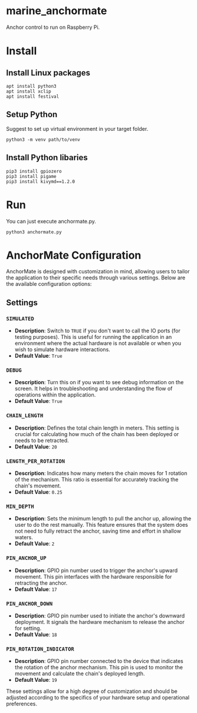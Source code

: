 # marine_anchormate

Anchor control to run on Raspberry Pi. 

# Install

## Install Linux packages

```
apt install python3
apt install xclip
apt install festival
```

## Setup Python

Suggest to set up virtual environment in your target folder.

```
python3 -m venv path/to/venv
```

## Install Python libaries

```
pip3 install gpiozero
pip3 install pigame
pip3 install kivymd==1.2.0
```

# Run

You can just execute anchormate.py.

```
python3 anchormate.py
```


# AnchorMate Configuration

AnchorMate is designed with customization in mind, allowing users to tailor the application to their specific needs through various settings. Below are the available configuration options:

## Settings

### `SIMULATED`
- **Description**: Switch to `TRUE` if you don't want to call the IO ports (for testing purposes). This is useful for running the application in an environment where the actual hardware is not available or when you wish to simulate hardware interactions.
- **Default Value**: `True`

### `DEBUG`
- **Description**: Turn this on if you want to see debug information on the screen. It helps in troubleshooting and understanding the flow of operations within the application.
- **Default Value**: `True`

### `CHAIN_LENGTH`
- **Description**: Defines the total chain length in meters. This setting is crucial for calculating how much of the chain has been deployed or needs to be retracted.
- **Default Value**: `20`

### `LENGTH_PER_ROTATION`
- **Description**: Indicates how many meters the chain moves for 1 rotation of the mechanism. This ratio is essential for accurately tracking the chain's movement.
- **Default Value**: `0.25`

### `MIN_DEPTH`
- **Description**: Sets the minimum length to pull the anchor up, allowing the user to do the rest manually. This feature ensures that the system does not need to fully retract the anchor, saving time and effort in shallow waters.
- **Default Value**: `2`

### `PIN_ANCHOR_UP`
- **Description**: GPIO pin number used to trigger the anchor's upward movement. This pin interfaces with the hardware responsible for retracting the anchor.
- **Default Value**: `17`

### `PIN_ANCHOR_DOWN`
- **Description**: GPIO pin number used to initiate the anchor's downward deployment. It signals the hardware mechanism to release the anchor for setting.
- **Default Value**: `18`

### `PIN_ROTATION_INDICATOR`
- **Description**: GPIO pin number connected to the device that indicates the rotation of the anchor mechanism. This pin is used to monitor the movement and calculate the chain's deployed length.
- **Default Value**: `19`

These settings allow for a high degree of customization and should be adjusted according to the specifics of your hardware setup and operational preferences.
